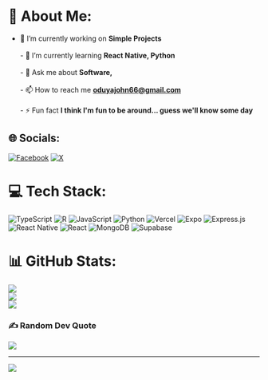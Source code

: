 # 💫 About Me:
- 🔭 I’m currently working on **Simple Projects**<br><br>- 🌱 I’m currently learning **React Native, Python**<br><br>- 💬 Ask me about **Software,**<br><br>- 📫 How to reach me **oduyajohn66@gmail.com**<br><br>- ⚡ Fun fact **I think I'm fun to be around... guess we'll know some day**


## 🌐 Socials:
[![Facebook](https://img.shields.io/badge/Facebook-%231877F2.svg?logo=Facebook&logoColor=white)](https://facebook.com/JohnMorris) [![X](https://img.shields.io/badge/X-black.svg?logo=X&logoColor=white)](https://x.com/oduyajohn66) 

# 💻 Tech Stack:
![TypeScript](https://img.shields.io/badge/typescript-%23007ACC.svg?style=for-the-badge&logo=typescript&logoColor=white) ![R](https://img.shields.io/badge/r-%23276DC3.svg?style=for-the-badge&logo=r&logoColor=white) ![JavaScript](https://img.shields.io/badge/javascript-%23323330.svg?style=for-the-badge&logo=javascript&logoColor=%23F7DF1E) ![Python](https://img.shields.io/badge/python-3670A0?style=for-the-badge&logo=python&logoColor=ffdd54) ![Vercel](https://img.shields.io/badge/vercel-%23000000.svg?style=for-the-badge&logo=vercel&logoColor=white) ![Expo](https://img.shields.io/badge/expo-1C1E24?style=for-the-badge&logo=expo&logoColor=#D04A37) ![Express.js](https://img.shields.io/badge/express.js-%23404d59.svg?style=for-the-badge&logo=express&logoColor=%2361DAFB) ![React Native](https://img.shields.io/badge/react_native-%2320232a.svg?style=for-the-badge&logo=react&logoColor=%2361DAFB) ![React](https://img.shields.io/badge/react-%2320232a.svg?style=for-the-badge&logo=react&logoColor=%2361DAFB) ![MongoDB](https://img.shields.io/badge/MongoDB-%234ea94b.svg?style=for-the-badge&logo=mongodb&logoColor=white) ![Supabase](https://img.shields.io/badge/Supabase-3ECF8E?style=for-the-badge&logo=supabase&logoColor=white)
# 📊 GitHub Stats:
![](https://github-readme-stats.vercel.app/api?username=Ochiengmorris&theme=dark&hide_border=false&include_all_commits=true&count_private=true)<br/>
![](https://github-readme-streak-stats.herokuapp.com/?user=Ochiengmorris&theme=dark&hide_border=false)<br/>
![](https://github-readme-stats.vercel.app/api/top-langs/?username=Ochiengmorris&theme=dark&hide_border=false&include_all_commits=true&count_private=true&layout=compact)

### ✍️ Random Dev Quote
![](https://quotes-github-readme.vercel.app/api?type=horizontal&theme=radical)

---
[![](https://visitcount.itsvg.in/api?id=Ochiengmorris&icon=0&color=0)](https://visitcount.itsvg.in)

<!-- Proudly created with GPRM ( https://gprm.itsvg.in ) -->
